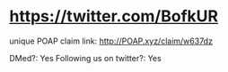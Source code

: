 # https://twitter.com/BofkUR

unique POAP claim link: http://POAP.xyz/claim/w637dz

DMed?: Yes
Following us on twitter?: Yes